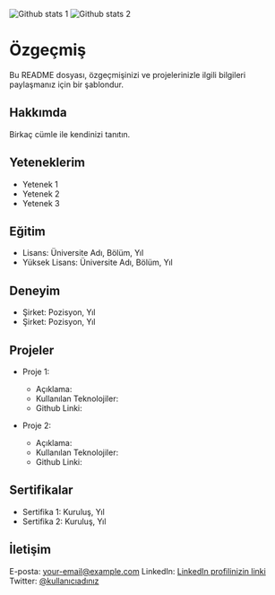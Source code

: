 ![Github stats 1](https://github-readme-stats.vercel.app/api?username=isaacpy&show_icons=true&theme=gradient) 
![Github stats 2](https://github-readme-stats.vercel.app/api?username=isaacpy&show_icons=true&theme=radical)

# Özgeçmiş

Bu README dosyası, özgeçmişinizi ve projelerinizle ilgili bilgileri paylaşmanız için bir şablondur.

## Hakkımda

Birkaç cümle ile kendinizi tanıtın.

## Yeteneklerim

- Yetenek 1
- Yetenek 2
- Yetenek 3

## Eğitim

- Lisans: Üniversite Adı, Bölüm, Yıl
- Yüksek Lisans: Üniversite Adı, Bölüm, Yıl

## Deneyim

- Şirket: Pozisyon, Yıl
- Şirket: Pozisyon, Yıl

## Projeler

- Proje 1:
  - Açıklama:
  - Kullanılan Teknolojiler:
  - Github Linki:

- Proje 2:
  - Açıklama:
  - Kullanılan Teknolojiler:
  - Github Linki:

## Sertifikalar

- Sertifika 1: Kuruluş, Yıl
- Sertifika 2: Kuruluş, Yıl

## İletişim

E-posta: your-email@example.com
LinkedIn: [LinkedIn profilinizin linki](https://www.linkedin.com/in/username)
Twitter: [@kullanıcıadınız](https://twitter.com/kullanıcıadınız)

